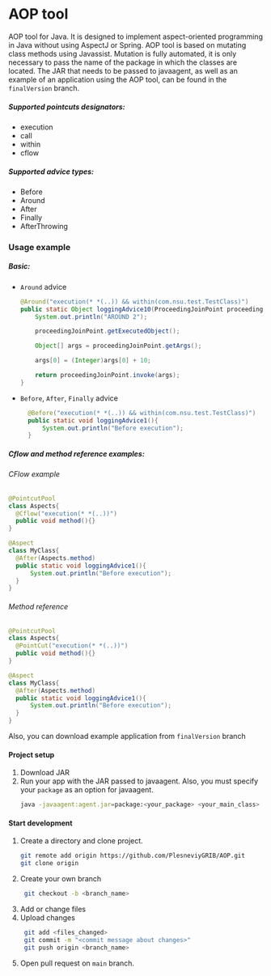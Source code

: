 # AOP tool
AOP tool for Java. It is designed to implement aspect-oriented programming in Java without using AspectJ or Spring.
AOP tool is based on mutating class methods using Javassist. Mutation is fully automated, it is only necessary to pass the name of the package in which the classes are located.
The JAR that needs to be passed to javaagent, as well as an example of an application using the AOP tool, can be found in the ```finalVersion``` branch. 

##### Supported pointcuts designators:
* execution
* call
* within
* cflow

##### Supported advice types:
* Before
* Around 
* After
* Finally
* AfterThrowing

### Usage example
##### Basic:
* ```Around``` advice
    ```java
    @Around("execution(* *(..)) && within(com.nsu.test.TestClass)")
    public static Object loggingAdvice10(ProceedingJoinPoint proceedingJoinPoint) throws Exception {
        System.out.println("AROUND 2");

        proceedingJoinPoint.getExecutedObject();

        Object[] args = proceedingJoinPoint.getArgs();

        args[0] = (Integer)args[0] + 10;

        return proceedingJoinPoint.invoke(args);
    }
    ```
* ```Before```, ```After```, ```Finally``` advice
  ```java
    @Before("execution(* *(..)) && within(com.nsu.test.TestClass)")
    public static void loggingAdvice1(){
        System.out.println("Before execution");
    }
  ```
##### Cflow and method reference examples:

###### CFlow example
  ```java
@PointcutPool
class Aspects{
    @Cflow("execution(* *(..))")
    public void method(){}
}

@Aspect  
class MyClass{
    @After(Aspects.method)
    public static void loggingAdvice1(){
        System.out.println("Before execution");
    }  
}
  ```

###### Method reference
  ```java
@PointcutPool
class Aspects{
    @PointCut("execution(* *(..))")
    public void method(){}
}

@Aspect  
class MyClass{
    @After(Aspects.method)
    public static void loggingAdvice1(){
        System.out.println("Before execution");
    }  
}
  ```
    

Also, you can download example application from ```finalVersion``` branch

#### Project setup
1. Download JAR
2. Run your app with the JAR passed to javaagent. Also, you must  specify your ```package``` as an option for javaagent.
   ```bash
   java -javaagent:agent.jar=package:<your_package> <your_main_class>
   ```

#### Start development
1. Create a directory and clone project.
   ```bash
   git remote add origin https://github.com/PlesneviyGRIB/AOP.git
   git clone origin
   ```
2. Create your own branch
   ```bash
    git checkout -b <branch_name>
   ```
3. Add or change files
4. Upload changes
   ```bash
    git add <files_changed>
    git commit -m "<commit message about changes>"
    git push origin <branch_name>
   ```
5. Open pull request on ```main``` branch.